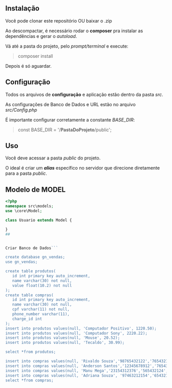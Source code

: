## Instalação
Você pode clonar este repositório OU baixar o .zip


Ao descompactar, é necessário rodar o **composer** pra instalar as dependências e gerar o *autoload*.

Vá até a pasta do projeto, pelo *prompt/terminal* e execute:
> composer install

Depois é só aguardar.

## Configuração
Todos os arquivos de **configuração** e aplicação estão dentro da pasta *src*.

As configurações de Banco de Dados e URL estão no arquivo *src/Config.php*

É importante configurar corretamente a constante *BASE_DIR*:
> const BASE_DIR = '/**PastaDoProjeto**/public';


## Uso
Você deve acessar a pasta *public* do projeto.

O ideal é criar um ***alias*** específico no servidor que direcione diretamente para a pasta *public*.

## Modelo de MODEL
```php
<?php
namespace src\models;
use \core\Model;

class Usuario extends Model {

}
##


Criar Banco de Dados```

create database gn_vendas;
use gn_vendas;

create table produtos(
   id int primary key auto_increment,
   name varchar(30) not null,
   value float(10.2) not null
);
create table compras(
   id int primary key auto_increment,
   name varchar(30) not null,
   cpf varchar(11) not null,
   phone_number varchar(11),
   charge_id int
);
insert into produtos values(null, 'Computador Positivo', 1220.50);
insert into produtos values(null, 'Computador Sony', 2220.22);
insert into produtos values(null, 'Mouse', 20.52);
insert into produtos values(null, 'Tecaldo', 30.99);

select *from produtos;

insert into compras values(null, 'Rivaldo Souza','98765432122','765432122',null);
insert into compras values(null, 'Anderson Santos','12345678912','765432121',null);
insert into compras values(null, 'Manu Mega','23154312376','565432124',null);	
insert into compras values(null, 'Adriana Souza', '97463212154','65432125',null);
select *from compras;
